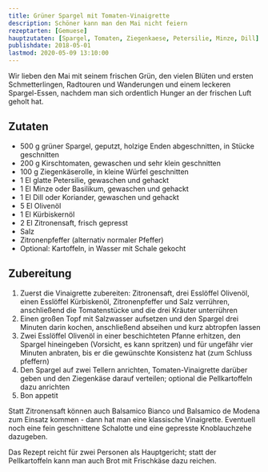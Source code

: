 ```yaml
---
title: Grüner Spargel mit Tomaten-Vinaigrette
description: Schöner kann man den Mai nicht feiern
rezeptarten: [Gemuese]
hauptzutaten: [Spargel, Tomaten, Ziegenkaese, Petersilie, Minze, Dill]
publishdate: 2018-05-01
lastmod: 2020-05-09 13:10:00
---
```


Wir lieben den Mai mit seinem frischen Grün, den vielen Blüten und ersten Schmetterlingen, Radtouren und Wanderungen und einem leckeren Spargel-Essen, nachdem man sich ordentlich Hunger an der frischen Luft geholt hat.


## Zutaten

- 500 g grüner Spargel, geputzt, holzige Enden abgeschnitten, in Stücke geschnitten
- 200 g Kirschtomaten, gewaschen und sehr klein geschnitten
- 100 g Ziegenkäserolle, in kleine Würfel geschnitten
- 1 El glatte Petersilie, gewaschen und gehackt
- 1 El Minze oder Basilikum, gewaschen und gehackt
- 1 El Dill oder Koriander, gewaschen und gehackt
- 5 El Olivenöl
- 1 El Kürbiskernöl
- 2 El Zitronensaft, frisch gepresst
- Salz
- Zitronenpfeffer (alternativ normaler Pfeffer)
- Optional: Kartoffeln, in Wasser mit Schale gekocht


## Zubereitung

1. Zuerst die Vinaigrette zubereiten: Zitronensaft, drei Esslöffel Olivenöl, einen Esslöffel Kürbiskenöl, Zitronenpfeffer und Salz verrühren, anschließend die Tomatenstücke und die drei Kräuter unterrühren
2. Einen großen Topf mit Salzwasser aufsetzen und den Spargel drei Minuten darin kochen, anschließend abseihen und kurz abtropfen lassen
3. Zwei Esslöffel Olivenöl in einer beschichteten Pfanne erhitzen, den Spargel hineingeben (Vorsicht, es kann spritzen) und für ungefähr vier Minuten anbraten, bis er die gewünschte Konsistenz hat (zum Schluss pfeffern)
4. Den Spargel auf zwei Tellern anrichten, Tomaten-Vinaigrette darüber geben und den Ziegenkäse darauf verteilen; optional die Pellkartoffeln dazu anrichten
5. Bon appetit

Statt Zitronensaft können auch Balsamico Bianco und Balsamico de Modena zum Einsatz kommen - dann hat man eine klassische Vinaigrette. Eventuell noch eine fein geschnittene Schalotte und eine gepresste Knoblauchzehe dazugeben.

Das Rezept reicht für zwei Personen als Hauptgericht; statt der Pellkartoffeln kann man auch Brot mit Frischkäse dazu reichen.

